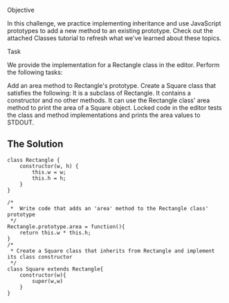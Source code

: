 Objective

In this challenge, we practice implementing inheritance and use JavaScript prototypes to add a new method to an existing prototype. Check out the attached Classes tutorial to refresh what we've learned about these topics.

Task

We provide the implementation for a Rectangle class in the editor. Perform the following tasks:

Add an area method to Rectangle's prototype.
Create a Square class that satisfies the following:
It is a subclass of Rectangle.
It contains a constructor and no other methods.
It can use the Rectangle class' area method to print the area of a Square object.
Locked code in the editor tests the class and method implementations and prints the area values to STDOUT.

## The Solution
```
class Rectangle {
    constructor(w, h) {
        this.w = w;
        this.h = h;
    }
}

/*
 *  Write code that adds an 'area' method to the Rectangle class' prototype
 */
Rectangle.prototype.area = function(){
    return this.w * this.h;
}
/*
 * Create a Square class that inherits from Rectangle and implement its class constructor
 */
class Square extends Rectangle{
    constructor(w){
        super(w,w)
    }
}
```